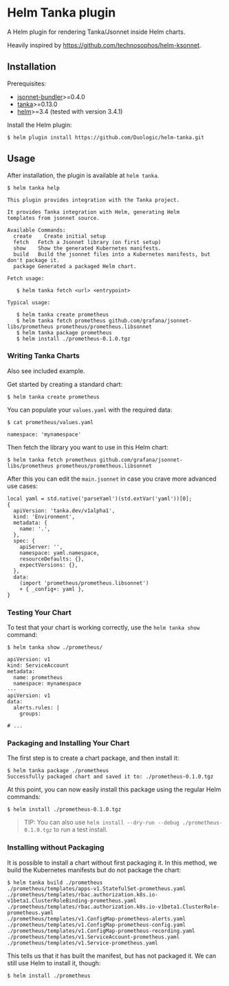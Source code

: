 # Helm Tanka plugin

A Helm plugin for rendering Tanka/Jsonnet inside Helm charts.

Heavily inspired by https://github.com/technosophos/helm-ksonnet.

## Installation

Prerequisites:

* [jsonnet-bundler](https://github.com/jsonnet-bundler/jsonnet-bundler/)>=0.4.0
* [tanka](https://tanka.dev/)>=0.13.0
* [helm](https://helm.sh/)>=3.4 (tested with version 3.4.1)

Install the Helm plugin:

```console
$ helm plugin install https://github.com/Duologic/helm-tanka.git
```

## Usage

After installation, the plugin is available at `helm tanka`.

```console
$ helm tanka help

This plugin provides integration with the Tanka project.

It provides Tanka integration with Helm, generating Helm
templates from jsonnet source.

Available Commands:
  create    Create initial setup
  fetch   Fetch a Jsonnet library (on first setup)
  show    Show the generated Kubernetes manifests.
  build   Build the jsonnet files into a Kubernetes manifests, but don't package it.
  package Generated a packaged Helm chart.

Fetch usage:

   $ helm tanka fetch <url> <entrypoint>

Typical usage:

   $ helm tanka create prometheus
   $ helm tanka fetch prometheus github.com/grafana/jsonnet-libs/prometheus prometheus/prometheus.libsonnet
   $ helm tanka package prometheus
   $ helm install ./prometheus-0.1.0.tgz 

```

### Writing Tanka Charts

Also see included example.

Get started by creating a standard chart:

```console
$ helm tanka create prometheus
```

You can populate your `values.yaml` with the required data:

```console
$ cat prometheus/values.yaml

namespace: 'mynamespace'
```

Then fetch the library you want to use in this Helm chart:

```console
$ helm tanka fetch prometheus github.com/grafana/jsonnet-libs/prometheus prometheus/prometheus.libsonnet
```

After this you can edit the `main.jsonnet` in case you crave more advanced use cases:

```jsonnet
local yaml = std.native('parseYaml')(std.extVar('yaml'))[0];
{
  apiVersion: 'tanka.dev/v1alpha1',
  kind: 'Environment',
  metadata: {
    name: '.',
  },
  spec: {
    apiServer: '',
    namespace: yaml.namespace,
    resourceDefaults: {},
    expectVersions: {},
  },
  data:
    (import 'prometheus/prometheus.libsonnet')
    + { _config+: yaml },
}
```


### Testing Your Chart

To test that your chart is working correctly, use the `helm tanka show` command:

```console
$ helm tanka show ./prometheus/

apiVersion: v1
kind: ServiceAccount
metadata:
  name: prometheus
  namespace: mynamespace
---
apiVersion: v1
data:
  alerts.rules: |
    groups:

# ...
```

### Packaging and Installing Your Chart

The first step is to create a chart package, and then install it:

```console
$ helm tanka package ./prometheus
Successfully packaged chart and saved it to: ./prometheus-0.1.0.tgz
```


At this point, you can now easily install this package using the regular Helm commands:

```console
$ helm install ./prometheus-0.1.0.tgz
```

> TIP: You can also use `helm install --dry-run --debug ./prometheus-0.1.0.tgz` to run a test install.

### Installing without Packaging

It is possible to install a chart without first packaging it. In this method, we build the Kubernetes manifests but do not package the chart:

```console
$ helm tanka build ./prometheus
./prometheus/templates/apps-v1.StatefulSet-prometheus.yaml
./prometheus/templates/rbac.authorization.k8s.io-v1beta1.ClusterRoleBinding-prometheus.yaml
./prometheus/templates/rbac.authorization.k8s.io-v1beta1.ClusterRole-prometheus.yaml
./prometheus/templates/v1.ConfigMap-prometheus-alerts.yaml
./prometheus/templates/v1.ConfigMap-prometheus-config.yaml
./prometheus/templates/v1.ConfigMap-prometheus-recording.yaml
./prometheus/templates/v1.ServiceAccount-prometheus.yaml
./prometheus/templates/v1.Service-prometheus.yaml
```

This tells us that it has built the manifest, but has not packaged it. We can still use Helm to install it, though:

```console
$ helm install ./prometheus
```
